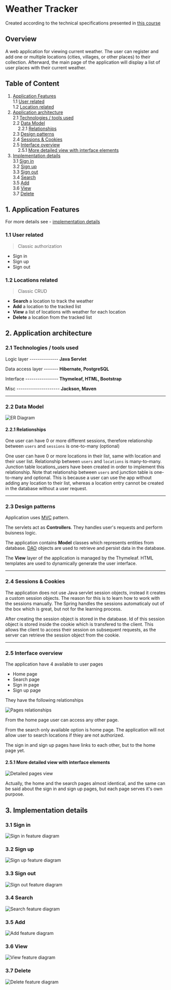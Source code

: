 # Weather Tracker

Created according to the technical specifications presented
in [this course](https://zhukovsd.github.io/java-backend-learning-course/Projects/WeatherViewer/)

## Overview

A web application for viewing current weather. The user can register and add one or multiple locations (cities, villages, or other places) to their collection. Afterward, the main page of the application will display a list of user places with their current weather.

## Table of Content

1. [Application Features](#1-application-features)  
    1.1 [User related](#11-user-related)  
    1.2 [Location related](#12-locations-related)
2. [Application architecture](#2-application-architecture)  
    2.1 [Technologies / tools used](#21-technologies--tools-used)  
    2.2 [Data Model](#22-data-model)  
        2.2.1 [Relationships](#221-relationships)  
    2.3 [Design patterns](#23-design-patterns)  
    2.4 [Sessions & Cookies](#24-sessions--cookies)  
    2.5 [Interface overview](#25-interface-overview)  
        2.5.1 [More detailed view with interface elements](#251-more-detailed-view-with-interface-elements)
3. [Implementation details](#3-implementation-details)  
    3.1 [Sign in](#31-sign-in)  
    3.2 [Sign up](#32-sign-up)  
    3.3 [Sign out](#33-sign-out)  
    3.4 [Search](#34-search)  
    3.5 [Add](#35-add)  
    3.6 [View](#36-view)  
    3.7 [Delete](#37-delete)  

## 1. Application Features

For more details see - [implementation details](#implementation-details)

### 1.1 User related

> Classic authorization

- Sign in
- Sign up
- Sign out

### 1.2 Locations related

> Classic CRUD

- **Search** a location to track the weather
- **Add** a location to the tracked list
- **View** a list of locations with weather for each location
- **Delete** a location from the tracked list

## 2. Application architecture

### 2.1 Technologies / tools used

Logic layer -------------- **Java Servlet**

Data access layer ------- **Hibernate, PostgreSQL**

Interface ---------------- **Thymeleaf, HTML, Bootstrap**

Misc --------------------- **Jackson, Maven**

---

### 2.2 Data Model

![ER Diagram](img/ER%20Diagram.svg)

#### **2.2.1 Relationships**

One user can have 0 or more different sessions, therefore relationship between `users` and `sessions` is one-to-many (optional)

One user can have 0 or more locations in their list, same with location and their user list. Relationship between `users` and `locations` is many-to-many. Junction table locations_users have been created in order to implement this relationship. Note that relationship between `users` and junction table is one-to-many and optional. This is because a user can use the app without adding any location to their list, whereas a location entry cannot be created in the database without a user request.

---

### 2.3 Design patterns

Application uses [MVC](https://en.wikipedia.org/wiki/Model%E2%80%93view%E2%80%93controller) pattern.

The servlets act as **Controllers**. They handles user's requests and perform buisness logic.

The application contains **Model** classes which represents entities from database. [DAO](https://en.wikipedia.org/wiki/Data_access_object) objects are used to retrieve and persist data in the database.

The **View** layer of the application is managed by the Thymeleaf. HTML templates are used to dynamically generate the user interface.

---

### 2.4 Sessions & Cookies

The application does not use Java servlet session objects, instead it creates a custom session objects. The reason for this is to learn how to work with the sessions manually. The Spring handles the sessions automaticaly out of the box which is great, but not for the learning process.

After creating the session object is stored in the database. Id of this session object is stored inside the cookie which is transfered to the client. This allows the client to access their session on subsequent requests, as the server can retrieve the session object from the cookie.

---

### 2.5 Interface overview

The application have 4 available to user pages

- Home page
- Search page
- Sign in page
- Sign up page

They have the following relationships

![Pages relationships](img/Pages%20simple.svg)

From the home page user can access any other page.

From the search only available option is home page. The application will not allow user to search locations if thiey are not authorized.

The sign in and sign up pages have links to each other, but to the home page yet.

#### **2.5.1 More detailed view with interface elements**

![Detailed pages view](img/Pages.svg)

Actually, the home and the search pages almost identical, and the same can be said about the sign in and sign up pages, but each page serves it's own purpose.

## 3. Implementation details

### 3.1 Sign in

![Sign in feature diagram](img/Sign-in.svg)

### 3.2 Sign up

![Sign up feature diagram](img/Sign-up.svg)

### 3.3 Sign out

![Sign out feature diagram](img/Sign-out.svg)

### 3.4 Search

![Search feature diagram](img/Search.svg)

### 3.5 Add

![Add feature diagram](img/Add.svg)

### 3.6 View

![View feature diagram](img/View.svg)

### 3.7 Delete

![Delete feature diagram](img/Delete.svg)
